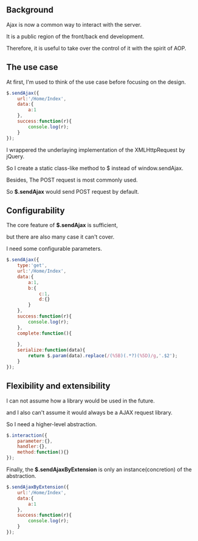## **Background**

Ajax is now a common way to interact with the server.

It is a public region of the front/back end development.

Therefore, it is useful to take over the control of it with the spirit of AOP.

## **The use case**

At first, I'm used to think of the use case before focusing on the design.

```javascript
$.sendAjax({
	url:'/Home/Index',
    data:{
		a:1
	},
	success:function(r){
		console.log(r);
	}
});
```

I wrappered the underlaying implementation of the XMLHttpRequest by jQuery.

So I create a static class-like method to $ instead of window.sendAjax.

Besides, The POST request is most commonly used.

So **$.sendAjax** would send POST request by default.

## **Configurability**

The core feature of **$.sendAjax** is sufficient,

but there are also many case it can't cover.

I need some configurable parameters.

```javascript
$.sendAjax({
	type:'get',
	url:'/Home/Index',
	data:{
		a:1,
		b:{
			c:1,
			d:{}
		}
	},
	success:function(r){
		console.log(r);
	},
	complete:function(){
	
	},
	serialize:function(data){
		return $.param(data).replace(/(%5B)(.*?)(%5D)/g,'.$2');
	}
});
```

## **Flexibility and extensibility**

I can not assume how a library would be used in the future.

and I also can't assume it would always be a AJAX request library.

So I need a higher-level abstraction.

```javascript
$.interaction({
	parameter:{},
	handler:{},
	method:function(){}
});
```

Finally, the **$.sendAjaxByExtension** is only an instance(concretion) of the abstraction.

```javascript
$.sendAjaxByExtension({
	url:'/Home/Index',
	data:{
		a:1
	},
	success:function(r){
		console.log(r);
	}
});
```
